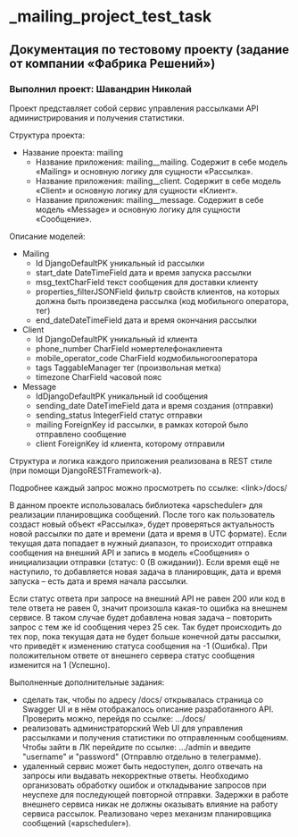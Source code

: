 # _mailing_project_test_task
## Документация по тестовому проекту (задание от компании «Фабрика Решений»)

### Выполнил проект: Шавандрин Николай

Проект представляет собой сервис управления рассылками API администрирования и получения статистики.

Структура проекта:

- Название проекта: mailing
  - Название приложения: mailing\_\_mailing. Содержит в себе модель «Mailing» и основную логику для сущности «Рассылка».
  - Название приложения: mailing\_\_client. Содержит в себе модель «Client» и основную логику для сущности «Клиент».
  - Название приложения: mailing\_\_message. Содержит в себе модель «Message» и основную логику для сущности «Сообщение».

Описание моделей:

- Mailing
  - Id DjangoDefaultPK уникальный id рассылки
  - start\_date DateTimeField дата и время запуска рассылки
  - msg\_textCharField текст сообщения для доставки клиенту
  - properties\_filterJSONField фильтр свойств клиентов, на которых должна быть произведена рассылка (код мобильного оператора, тег)
  - end\_dateDateTimeField дата и время окончания рассылки
- Client
  - Id DjangoDefaultPK уникальный id клиента
  - phone\_number CharField номертелефонаклиента
  - mobile\_operator\_code CharField кодмобильногооператора
  - tags TaggableManager тег (произвольная метка)
  - timezone CharField часовой пояс
- Message
  - IdDjangoDefaultPK уникальный id сообщения
  - sending\_date DateTimeField дата и время создания (отправки)
  - sending\_status IntegerField статус отправки
  - mailing ForeignKey id рассылки, в рамках которой было отправлено сообщение
  - client ForeignKey id клиента, которому отправили

Структура и логика каждого приложения реализована в REST стиле (при помощи DjangoRESTFramework-а).

Подробнее каждый запрос можно просмотреть по ссылке: \<link\>/docs/

В данном проекте использовалась библиотека «apscheduler» для реализации планировщика сообщений. После того как пользователь создаст новый объект «Рассылка», будет проверяться актуальность новой рассылки по дате и времени (дата и время в UTC формате). Если текущая дата попадает в нужный диапазон, то происходит отправка сообщения на внешний API и запись в модель «Сообщения» о инициализации отправки (статус: 0 (В ожидании)). Если время ещё не наступило, то добавляется новая задача в планировщик, дата и время запуска – есть дата и время начала рассылки.

Если статус ответа при запросе на внешний API не равен 200 или код в теле ответа не равен 0, значит произошла какая-то ошибка на внешнем сервисе. В таком случае будет добавлена новая задача – повторить запрос с тем же id сообщения через 25 сек. Так будет происходить до тех пор, пока текущая дата не будет больше конечной даты рассылки, что приведёт к изменению статуса сообщения на -1 (Ошибка). При положительном ответе от внешнего сервера статус сообщения изменится на 1 (Успешно).

Выполненные дополнительные задания:

- сделать так, чтобы по адресу /docs/ открывалась страница со Swagger UI и в нём отображалось описание разработанного API. Проверить можно, перейдя по ссылке: …/docs/
- реализовать администраторский Web UI для управления рассылками и получения статистики по отправленным сообщениям. Чтобы зайти в ЛК перейдите по ссылке: …/admin и введите "username" и "password" (Отправлю отдельно в телеграмме).
- удаленный сервис может быть недоступен, долго отвечать на запросы или выдавать некорректные ответы. Необходимо организовать обработку ошибок и откладывание запросов при неуспехе для последующей повторной отправки. Задержки в работе внешнего сервиса никак не должны оказывать влияние на работу сервиса рассылок. Реализовано через механизм планировщика сообщений («apscheduler»).